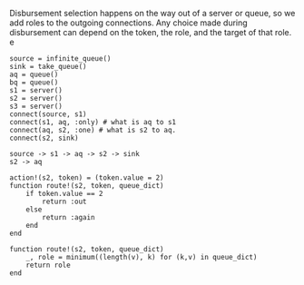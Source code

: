 Disbursement selection happens on the way out of a server or queue, so we add roles to the outgoing connections. Any choice made during disbursement can depend on the token, the role, and the target of that role.
e
```
source = infinite_queue()
sink = take_queue()
aq = queue()
bq = queue()
s1 = server()
s2 = server()
s3 = server()
connect(source, s1)
connect(s1, aq, :only) # what is aq to s1
connect(aq, s2, :one) # what is s2 to aq.
connect(s2, sink)
```

```
source -> s1 -> aq -> s2 -> sink
s2 -> aq

action!(s2, token) = (token.value = 2)
function route!(s2, token, queue_dict)
    if token.value == 2
        return :out
    else
        return :again
    end
end

function route!(s2, token, queue_dict)
    _, role = minimum((length(v), k) for (k,v) in queue_dict)
    return role
end

```
